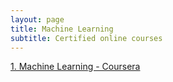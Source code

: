 ```yaml
---
layout: page
title: Machine Learning
subtitle: Certified online courses
---
```


[1. Machine Learning - Coursera](https://www.coursera.org/learn/machine-learning)
